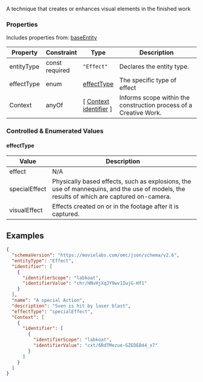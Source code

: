 A technique that creates or enhances visual elements in the finished work
### Properties
Includes properties from: [baseEntity](../core/baseEntity.md)

| Property   | Constraint        | Type                                                                           | Description                                                       |
| ---------- | ----------------- | ------------------------------------------------------------------------------ | ----------------------------------------------------------------- |
| entityType | const<br>required | `"Effect"`                                                                     | Declares the entity type.                                         |
| effectType | enum              | [effectType](#effectType)                                                      | The specific type of effect                                       |
| Context    | anyOf             | [ [Context](./Context.md) <br>[identifier](../Utility/Utility.md#identifier) ] | Informs scope within the construction process of a Creative Work. |

### Controlled & Enumerated Values

#### effectType

| Value         | Description                                                                                                                              |
| ------------- | ---------------------------------------------------------------------------------------------------------------------------------------- |
| effect        | N/A                                                                                                                                      |
| specialEffect | Physically based effects, such as explosions, the use of mannequins, and the use of models, the results of which are captured on-camera. |
| visualEffect  | Effects created on or in the footage after it is captured.                                                                               |
## Examples

```JSON
{  
  "schemaVersion": "https://movielabs.com/omc/json/schema/v2.6",  
  "entityType": "Effect",  
  "identifier": [  
    {  
      "identifierScope": "labkoat",  
      "identifierValue": "chr/HNvHjXqJY9wv1IwjG-Hf1"  
    }  
  ],  
  "name": "A special Action",  
  "description": "Sven is hit by laser blast",  
  "effectType": "specialEffect",  
  "Context": [  
    {  
      "identifier": [  
        {  
          "identifierScope": "labkoat",  
          "identifierValue": "cxt/6RdTMezue-GZEDEB44_x7"  
        }  
      ]  
    }  
  ]  
}
```
